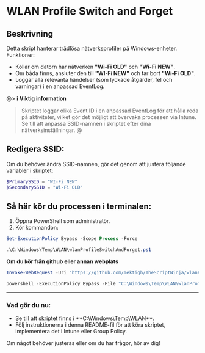# WLAN Profile Switch and Forget

## Beskrivning
Detta skript hanterar trådlösa nätverksprofiler på Windows-enheter.
Funktioner:
- Kollar om datorn har nätverken **"Wi-Fi OLD"** och **"Wi-Fi NEW"**.
- Om båda finns, ansluter den till **"WI-Fi NEW"** och tar bort **"Wi-Fi OLD"**.
- Loggar alla relevanta händelser (som lyckade åtgärder, fel och varningar) i en anpassad EventLog.

@> **ℹ️ Viktig information**  
> Skriptet loggar olika Event ID i en anpassad EventLog för att hålla reda på aktiviteter, vilket gör det möjligt att övervaka processen via Intune.  
> Se till att anpassa SSID-namnen i skriptet efter dina nätverksinställningar. @

## Redigera SSID:
Om du behöver ändra SSID-namnen, gör det genom att justera följande variabler i skriptet:
```powershell
$PrimarySSID = "WI-Fi NEW"
$SecondarySSID = "Wi-Fi OLD"
```

## Så här kör du processen i terminalen:
1. Öppna PowerShell som administratör.
2. Kör kommandon:
```powershell
Set-ExecutionPolicy Bypass -Scope Process -Force

.\C:\Windows\Temp\WLAN\wlanProfileSwitchAndForget.ps1
```
**Om du kör från github eller annan webplats**
```powershell
Invoke-WebRequest -Uri "https://github.com/mektigh/TheScriptNinja/wlanProfileSwitchAndForget.ps1" -OutFile "C:\Windows\Temp\WLAN\wlanProfileSwitchAndForget.ps1"
```
```powershell
powershell -ExecutionPolicy Bypass -File "C:\Windows\Temp\WLAN\wlanProfileSwitchAndForget.ps1"
```

---

### Vad gör du nu:
- Se till att skriptet finns i **C:\Windows\Temp\WLAN\**.
- Följ instruktionerna i denna README-fil för att köra skriptet, implementera det i Intune eller Group Policy.

Om något behöver justeras eller om du har frågor, hör av dig!

